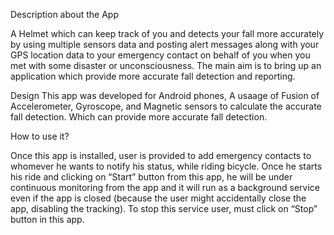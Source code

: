 
Description about the App

A Helmet which can keep track of you and detects your fall more accurately by using multiple sensors data and posting alert messages along with your GPS location data to your emergency contact on behalf of you when you met with some disaster or unconsciousness. The main aim is to bring up an application which provide more accurate fall detection and reporting.

Design
This app was developed for Android phones, A usaage of Fusion of Accelerometer, Gyroscope, and Magnetic sensors to calculate the accurate fall detection. Which can provide more accurate fall detection.

How to use it?

Once this app is installed, user is provided to add emergency contacts to whomever he wants to notify his status, while riding bicycle. Once he starts his ride and clicking on “Start” button from this app, he will be under continuous monitoring from the app and it will run as a background service even if the app is closed (because the user might accidentally close the app, disabling the tracking). To stop this service user, must click on “Stop” button in this app.
